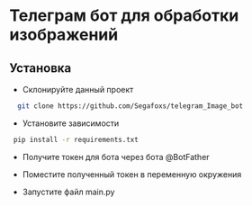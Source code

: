 
# Телеграм бот для обработки изображений


## Установка

- Склонируйте данный проект

```bash
  git clone https://github.com/Segafoxs/telegram_Image_bot
```
- Установите зависимости
```bash
 pip install -r requirements.txt 
``` 
- Получите токен для бота через бота @BotFather

- Поместите полученный токен в переменную окружения
- Запустите файл main.py

